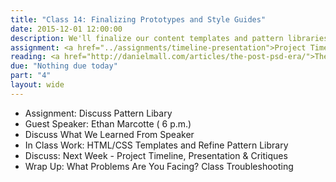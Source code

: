 ```yaml
---
title: "Class 14: Finalizing Prototypes and Style Guides"
date: 2015-12-01 12:00:00
description: We'll finalize our content templates and pattern libraries based on testing feedback.  If time, we'll briefly discuss print stylesheets and responsive email.  Special Guest <a href="http://ethanmarcotte.com">Speaker Ethan Marcotte, Responsive Web Design, Author</a> via Skype (6 p.m.)
assignment: <a href="../assignments/timeline-presentation">Project Timeline, Presentation & Critiques</a>
reading: <a href="http://danielmall.com/articles/the-post-psd-era/">The Post-PSD Era by Dan Mall</a> and <a href="http://bradfrost.com/blog/web/how-much-does-a-responsive-web-design-cost/">How Much Does a Responsive Web Design Cost? by Brad Frost</a><a href="http://thenextweb.com/dd/2015/10/28/9-responsive-design-mistakes-you-dont-want-to-make/">9 Responsive Design Mistakes You Don't Want to Make</a>
due: "Nothing due today"
part: "4"
layout: wide
---
```


* Assignment: Discuss Pattern Libary
* Guest Speaker: Ethan Marcotte ( 6 p.m.)
* Discuss What We Learned From Speaker
* In Class Work: HTML/CSS Templates and Refine Pattern Library
* Discuss:  Next Week - Project Timeline, Presentation & Critiques
* Wrap Up:  What Problems Are You Facing?  Class Troubleshooting